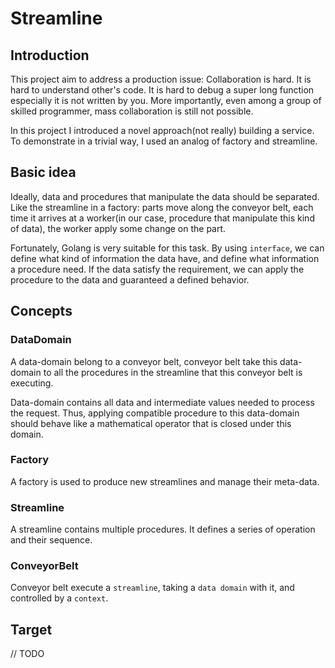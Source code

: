 # Streamline
## Introduction
This project aim to address a production issue: Collaboration is hard. It is hard to understand other's code. It is hard to debug a super long function especially it is not written by you. More importantly, even among a group of skilled programmer, mass collaboration is still not possible.

In this project I introduced a novel approach(not really) building a service. To demonstrate in a trivial way, I used an analog of factory and streamline.

## Basic idea
Ideally, data and procedures that manipulate the data should be separated. Like the streamline in a factory: parts move along the conveyor belt, each time it arrives at a worker(in our case, procedure that manipulate this kind of data), the worker apply some change on the part.

Fortunately, Golang is very suitable for this task. By using `interface`, we can define what kind of information the data have, and define what information a procedure need. If the data satisfy the requirement, we can apply the procedure to the data and guaranteed a defined behavior.

## Concepts
### DataDomain
A data-domain belong to a conveyor belt, conveyor belt take this data-domain to all the procedures in the streamline that this conveyor belt is executing.

Data-domain contains all data and intermediate values needed to process the request. Thus, applying compatible procedure to this data-domain should behave like a mathematical operator that is closed under this domain.
### Factory
A factory is used to produce new streamlines and manage their meta-data.
### Streamline
A streamline contains multiple procedures. It defines a series of operation and their sequence.
### ConveyorBelt
Conveyor belt execute a `streamline`, taking a `data domain` with it, and controlled by a `context`.

## Target
// TODO